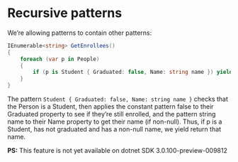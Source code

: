 # Recursive patterns
We’re allowing patterns to contain other patterns:

```csharp
IEnumerable<string> GetEnrollees()
{
    foreach (var p in People)
    {
        if (p is Student { Graduated: false, Name: string name }) yield return name;
    }
}
```

The pattern `Student { Graduated: false, Name: string name }` checks that the Person is a Student, then applies the constant pattern false to their Graduated property to see if they’re still enrolled, and the pattern string name to their Name property to get their name (if non-null). Thus, if p is a Student, has not graduated and has a non-null name, we yield return that name.

**PS:** This feature is not yet available on dotnet SDK 3.0.100-preview-009812